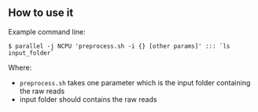 ## How to use it

Example command line:

```
$ parallel -j NCPU 'preprocess.sh -i {} [other params]' ::: `ls input_folder`
```

Where:

- `preprocess.sh` takes one parameter which is the input folder containing the raw reads
- input folder should contains the raw reads